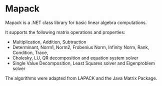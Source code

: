 # Mapack

Mapack is a .NET class library for basic linear algebra computations. 

It supports the following matrix operations and properties:

  * Multiplication, Addition, Subtraction
  * Determinant, Norm1, Norm2, Frobenius Norm, Infinity Norm, Rank, Condition, Trace, 
  * Cholesky, LU, QR decomposition and equation system solver  
  * Single Value Decomposition, Least Squares solver and Eigenproblem solver

The algorithms were adapted from LAPACK and the Java Matrix Package.
